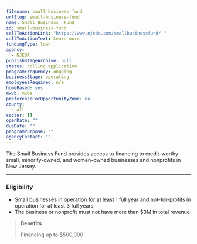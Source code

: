 ```yaml
---
filename: small-business-fund
urlSlug: small-business-fund
name: Small Business  Fund
id: small-business-fund
callToActionLink: "https://www.njeda.com/smallbusinessfund/ "
callToActionText: Learn more
fundingType: loan
agency:
  - NJEDA
publishStageArchive: null
status: rolling application
programFrequency: ongoing
businessStage: operating
employeesRequired: n/a
homeBased: yes
mwvb: mwbe
preferenceForOpportunityZone: no
county:
  - All
sector: []
openDate: ""
dueDate: ""
programPurpose: ""
agencyContact: ""
---
```


The Small Business Fund provides access to financing to credit-worthy small, minority-owned, and women-owned businesses and nonprofits in New Jersey.

---

### Eligibility

- Small businesses in operation for at least 1 full year and not-for-profits in operation for at least 3 full years
- The business or nonprofit must not have more than $3M in total revenue

> **Benefits**
>
> Financing up to $500,000

